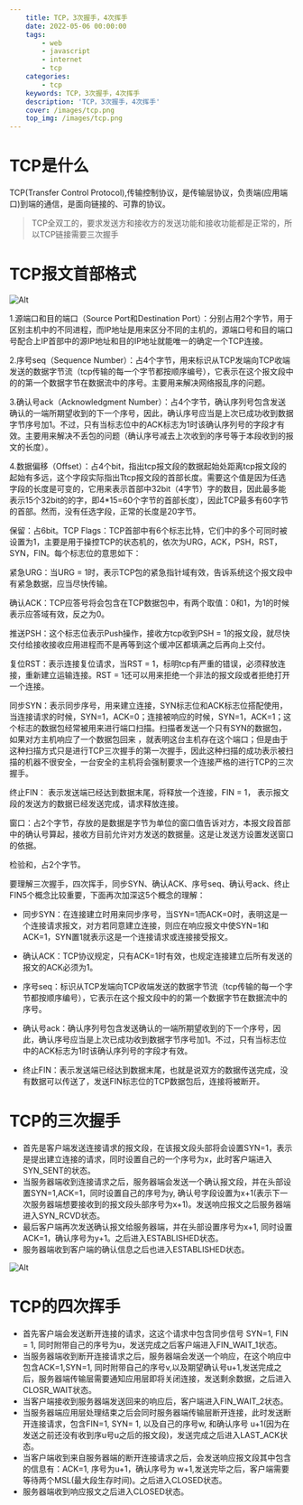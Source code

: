 ```yaml
---
    title: TCP，3次握手，4次挥手
    date: 2022-05-06 00:00:00
    tags:
        - web
        - javascript
        - internet
        - tcp
    categories:
        - tcp
    keywords: TCP，3次握手，4次挥手
    description: 'TCP，3次握手，4次挥手'
    cover: /images/tcp.png
    top_img: /images/tcp.png
---
```


# TCP是什么

TCP(Transfer Control Protocol),传输控制协议，是传输层协议，负责端(应用端口)到端的通信，是面向链接的、可靠的协议。

> TCP全双工的，要求发送方和接收方的发送功能和接收功能都是正常的，所以TCP链接需要三次握手

# TCP报文首部格式

![Alt](/images/tcp-head.jpeg)

1.源端口和目的端口（Source Port和Destination Port）：分别占用2个字节，用于区别主机中的不同进程，而IP地址是用来区分不同的主机的，源端口号和目的端口号配合上IP首部中的源IP地址和目的IP地址就能唯一的确定一个TCP连接。

2.序号seq（Sequence Number）：占4个字节，用来标识从TCP发端向TCP收端发送的数据字节流（tcp传输的每一个字节都按顺序编号），它表示在这个报文段中的的第一个数据字节在数据流中的序号。主要用来解决网络报乱序的问题。

3.确认号ack（Acknowledgment Number）：占4个字节，确认序列号包含发送确认的一端所期望收到的下一个序号，因此，确认序号应当是上次已成功收到数据字节序号加1。不过，只有当标志位中的ACK标志为1时该确认序列号的字段才有效。主要用来解决不丢包的问题（确认序号减去上次收到的序号等于本段收到的报文的长度）。

4.数据偏移（Offset）：占4个bit，指出tcp报文段的数据起始处距离tcp报文段的起始有多远，这个字段实际指出Ttcp报文段的首部长度。需要这个值是因为任选字段的长度是可变的，它用来表示首部中32bit（4字节）字的数目，因此最多能表示15个32bit的的字，即4*15=60个字节的首部长度），因此TCP最多有60字节的首部。然而，没有任选字段，正常的长度是20字节。

保留：占6bit。TCP Flags：TCP首部中有6个标志比特，它们中的多个可同时被设置为1，主要是用于操控TCP的状态机的，依次为URG，ACK，PSH，RST，SYN，FIN。每个标志位的意思如下：

紧急URG：当URG = 1时，表示TCP包的紧急指针域有效，告诉系统这个报文段中有紧急数据，应当尽快传输。

确认ACK：TCP应答号将会包含在TCP数据包中，有两个取值：0和1，为1的时候表示应答域有效，反之为0。

推送PSH：这个标志位表示Push操作，接收方tcp收到PSH = 1的报文段，就尽快交付给接收接收应用进程而不是再等到这个缓冲区都填满之后再向上交付。

复位RST：表示连接复位请求，当RST = 1，标明tcp有严重的错误，必须释放连接，重新建立运输连接。RST = 1还可以用来拒绝一个非法的报文段或者拒绝打开一个连接。

同步SYN：表示同步序号，用来建立连接，SYN标志位和ACK标志位搭配使用，当连接请求的时候，SYN=1，ACK=0；连接被响应的时候，SYN=1，ACK=1；这个标志的数据包经常被用来进行端口扫描。扫描者发送一个只有SYN的数据包，如果对方主机响应了一个数据包回来 ，就表明这台主机存在这个端口；但是由于这种扫描方式只是进行TCP三次握手的第一次握手，因此这种扫描的成功表示被扫描的机器不很安全，一台安全的主机将会强制要求一个连接严格的进行TCP的三次握手。

终止FIN： 表示发送端已经达到数据末尾，将释放一个连接，FIN = 1， 表示报文段的发送方的数据已经发送完成，请求释放连接。

窗口：占2个字节，存放的是数据是字节为单位的窗口值告诉对方，本报文段首部中的确认号算起，接收方目前允许对方发送的数据量。这是让发送方设置发送窗口的依据。

检验和，占2个字节。

要理解三次握手，四次挥手，同步SYN、确认ACK、序号seq、确认号ack、终止FIN5个概念比较重要，下面再次加深这5个概念的理解：

- 同步SYN：在连接建立时用来同步序号，当SYN=1而ACK=0时，表明这是一个连接请求报文，对方若同意建立连接，则应在响应报文中使SYN=1和ACK=1，SYN置1就表示这是一个连接请求或连接接受报文。

- 确认ACK：TCP协议规定，只有ACK=1时有效，也规定连接建立后所有发送的报文的ACK必须为1。

- 序号seq：标识从TCP发端向TCP收端发送的数据字节流（tcp传输的每一个字节都按顺序编号），它表示在这个报文段中的的第一个数据字节在数据流中的序号。

- 确认号ack：确认序列号包含发送确认的一端所期望收到的下一个序号，因此，确认序号应当是上次已成功收到数据字节序号加1。不过，只有当标志位中的ACK标志为1时该确认序列号的字段才有效。

- 终止FIN：表示发送端已经达到数据末尾，也就是说双方的数据传送完成，没有数据可以传送了，发送FIN标志位的TCP数据包后，连接将被断开。

# TCP的三次握手

- 首先是客户端发送连接请求的报文段，在该报文段头部将会设置SYN=1，表示是提出建立连接的请求，同时设置自己的一个序号为x，此时客户端进入SYN_SENT的状态。
- 当服务器端收到连接请求之后，服务器端会发送一个确认报文段，并在头部设置SYN=1,ACK=1，同时设置自己的序号为y, 确认号字段设置为x+1(表示下一次服务器端想要接收到的报文段头部序号为x+1)。发送响应报文之后服务器端进入SYN_RCVD状态。
- 最后客户端再次发送确认报文给服务器端，并在头部设置序号为x+1, 同时设置ACK=1，确认序号为y+1。之后进入ESTABLISHED状态。
- 服务器端收到客户端的确认信息之后也进入ESTABLISHED状态。

![Alt](/images/tcp.svg)

# TCP的四次挥手

- 首先客户端会发送断开连接的请求，这这个请求中包含同步信号 SYN=1, FIN = 1, 同时附带自己的序号为u，发送完成之后客户端进入FIN_WAIT_1状态。
- 当服务器端收到断开连接请求之后，服务器端会发送一个响应，在这个响应中包含ACK=1,SYN=1, 同时附带自己的序号v,以及期望确认号u+1,发送完成之后，服务器端传输层需要通知应用层即将关闭连接，发送剩余数据，之后进入CLOSR_WAIT状态。
- 当客户端接收到服务器端发送回来的响应后，客户端进入FIN_WAIT_2状态。
- 当服务器端应用层处理结束之后会同时服务器端传输层断开连接，此时发送断开连接请求，包含FIN=1, SYN= 1, 以及自己的序号w, 和确认序号 u+1(因为在发送之前还没有收到序u号u之后的报文段)，发送完成之后进入LAST_ACK状态。
- 当客户端收到来自服务器端的断开连接请求之后，会发送响应报文段其中包含的信息有：ACK=1, 序号为u+1，确认序号为 w+1,发送完毕之后，客户端需要等待两个MSL(最大段生存时间)。之后进入CLOSED状态。
- 服务器端收到响应报文之后进入CLOSED状态。